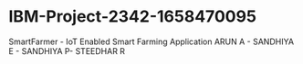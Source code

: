 # IBM-Project-2342-1658470095
SmartFarmer - IoT Enabled Smart Farming Application
ARUN A - SANDHIYA E - SANDHIYA P- STEEDHAR R
